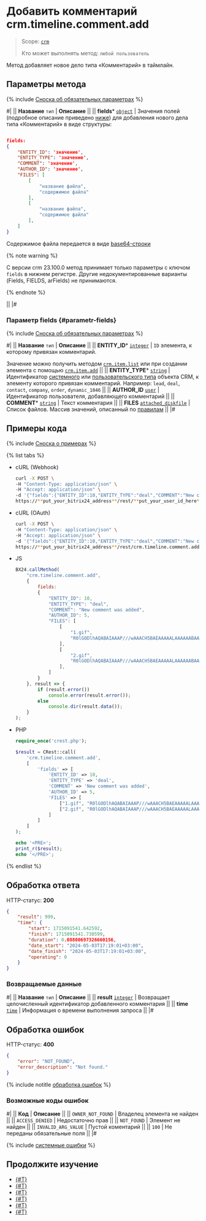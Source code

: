 # Добавить комментарий crm.timeline.comment.add

> Scope: [`crm`](../../../scopes/permissions.md)
>
> Кто может выполнять метод: `любой пользователь`

Метод добавляет новое дело типа «Комментарий» в таймлайн.

## Параметры метода

{% include [Сноска об обязательных параметрах](../../../../_includes/required.md) %}

#|
|| **Название**
`тип` | **Описание** ||
|| **fields***
[`object`](../../../data-types.md) | Значения полей (подробное описание приведено [ниже](#parametr-fields)) для добавления нового дела типа «Комментарий» в виде структуры:

```json

fields:
{
    "ENTITY_ID": 'значение',
    "ENTITY_TYPE": 'значение',
    "COMMENT": 'значение',
    "AUTHOR_ID": 'значение',
    "FILES": [
        [
            "название файла", 
            "содержимое файла"
        ],
        [
            "название файла",
            "содержимое файла"
        ],
    ]
}
```

Содержимое файла передается в виде [base64-строки](../../../files/how-to-upload-files.md)

{% note warning %}

С версии crm 23.100.0 метод принимает только параметры с ключом `fields` в нижнем регистре. Другие недокументированные варианты (Fields, FIELDS, arFields) не принимаются.

{% endnote %}

 ||
|#

### Параметр fields {#parametr-fields}

{% include [Сноска об обязательных параметрах](../../../../_includes/required.md) %}

#|
|| **Название**
`тип` | **Описание** ||
|| **ENTITY_ID***
[`integer`](../../../data-types.md) | `ID` элемента, к которому привязан комментарий.

Значение можно получить методом [`crm.item.list`](../../universal/crm-item-list.md) или при создании элемента с помощью [`crm.item.add`](../../universal/crm-item-add.md) ||
|| **ENTITY_TYPE***
[`string`](../../../data-types.md) | Идентификатор [системного](../../index.md) или [пользовательского типа](../../universal/user-defined-object-types/index.md) объекта CRM, к элементу которого привязан комментарий. Например: `lead`, `deal`, `contact`, `company`, `order`, `dynamic_1046` ||
|| **AUTHOR_ID**
[`user`](../../../data-types.md#standart-objects) | Идентификатор пользователя, добавляющего комментарий ||
|| **COMMENT***
[`string`](../../../data-types.md) | Текст комментария ||
|| **FILES**
[`attached_diskfile`](../../../data-types.md) | Список файлов. Массив значений, описанный по [правилам](../../../files/how-to-upload-files.md) ||
|#

## Примеры кода

{% include [Сноска о примерах](../../../../_includes/examples.md) %}

{% list tabs %}

- cURL (Webhook)

    ```bash
    curl -X POST \
    -H "Content-Type: application/json" \
    -H "Accept: application/json" \
    -d '{"fields":{"ENTITY_ID":10,"ENTITY_TYPE":"deal","COMMENT":"New comment was added","AUTHOR_ID":5,"FILES":[["1.gif","R0lGODlhAQABAIAAAP///wAAACH5BAEAAAAALAAAAAABAAEAAAICRAEAOw=="],["2.gif","R0lGODlhAQABAIAAAP///wAAACH5BAEAAAAALAAAAAABAAEAAAICRAEAOw=="]]}}' \
    https://**put_your_bitrix24_address**/rest/**put_your_user_id_here**/**put_your_webbhook_here**/crm.timeline.comment.add
    ```

- cURL (OAuth)

    ```bash
    curl -X POST \
    -H "Content-Type: application/json" \
    -H "Accept: application/json" \
    -d '{"fields":{"ENTITY_ID":10,"ENTITY_TYPE":"deal","COMMENT":"New comment was added","AUTHOR_ID":5,"FILES":[["1.gif","R0lGODlhAQABAIAAAP///wAAACH5BAEAAAAALAAAAAABAAEAAAICRAEAOw=="],["2.gif","R0lGODlhAQABAIAAAP///wAAACH5BAEAAAAALAAAAAABAAEAAAICRAEAOw=="]]},"auth":"**put_access_token_here**"}' \
    https://**put_your_bitrix24_address**/rest/crm.timeline.comment.add
    ```

- JS

    ```js
    BX24.callMethod(
        "crm.timeline.comment.add",
        {
            fields:
            {
                "ENTITY_ID": 10,
                "ENTITY_TYPE": "deal",
                "COMMENT": "New comment was added",
                "AUTHOR_ID": 5,
                "FILES": [
                    [
                        "1.gif", 
                        "R0lGODlhAQABAIAAAP///wAAACH5BAEAAAAALAAAAAABAAEAAAICRAEAOw=="
                    ],
                    [
                        "2.gif",
                        "R0lGODlhAQABAIAAAP///wAAACH5BAEAAAAALAAAAAABAAEAAAICRAEAOw=="
                    ],
                ]
            }
        }, result => {
            if (result.error())
                console.error(result.error());
            else
                console.dir(result.data());
        }
    );
    ```

- PHP

    ```php
    require_once('crest.php');

    $result = CRest::call(
        'crm.timeline.comment.add',
        [
            'fields' => [
                'ENTITY_ID' => 10,
                'ENTITY_TYPE' => 'deal',
                'COMMENT' => 'New comment was added',
                'AUTHOR_ID' => 5,
                'FILES' => [
                    ["1.gif", "R0lGODlhAQABAIAAAP///wAAACH5BAEAAAAALAAAAAABAAEAAAICRAEAOw=="],
                    ["2.gif", "R0lGODlhAQABAIAAAP///wAAACH5BAEAAAAALAAAAAABAAEAAAICRAEAOw=="]
                ]
            ]
        ]
    );

    echo '<PRE>';
    print_r($result);
    echo '</PRE>';
    ```

{% endlist %}

## Обработка ответа

HTTP-статус: **200**

```json
{
    "result": 999,
    "time": {
        "start": 1715091541.642592,
        "finish": 1715091541.730599,
        "duration": 0.08800697326660156,
        "date_start": "2024-05-03T17:19:01+03:00",
        "date_finish": "2024-05-03T17:19:01+03:00",
        "operating": 0
    }
}
```

### Возвращаемые данные

#|
|| **Название**
`тип` | **Описание** ||
|| **result**
[`integer`](../../../data-types.md) | Возвращает целочисленный идентификатор добавленного комментария ||
|| **time**
[`time`](../../../data-types.md) | Информация о времени выполнения запроса ||
|#

## Обработка ошибок

HTTP-статус: **400**

```json
{
    "error": "NOT_FOUND",
    "error_description": "Not found."
}
```

{% include notitle [обработка ошибок](../../../../_includes/error-info.md) %}

### Возможные коды ошибок

#|
|| **Код** | **Описание** ||
|| `OWNER_NOT_FOUND` | Владелец элемента не найден ||
|| `ACCESS_DENIED` | Недостаточно прав ||
|| `NOT_FOUND` | Элемент не найден ||
|| `INVALID_ARG_VALUE` | Пустой коментарий ||
|| `100` | Не переданы обязательные поля ||
|#

{% include [системные ошибки](../../../../_includes/system-errors.md) %}

## Продолжите изучение

- [{#T}](./crm-timeline-comment-update.md)
- [{#T}](./crm-timeline-comment-get.md)
- [{#T}](./crm-timeline-comment-list.md)
- [{#T}](./crm-timeline-comment-delete.md)
- [{#T}](./crm-timeline-comment-fields.md)
- [{#T}](../../../../tutorials/crm/how-to-add-crm-objects/how-to-add-comment-to-spa.md)
